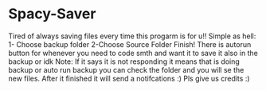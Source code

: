# Spacy-Saver
Tired of always saving files every time this progarm is for u!!
 Simple as hell: 
 1- Choose backup folder
 2-Choose Source Folder
 Finish!
 There is autorun button for whenever you need to code smth and want it to save it also in the backup or idk
 Note: If it says it is not responding it means that is doing backup or auto run backup you can check the folder and you will se the new files. 
 After it finished it will send a notifcations :)
 Pls give us credits :)
